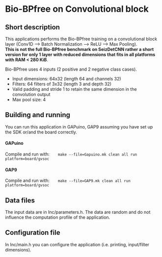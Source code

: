 # Bio-BPfree on Convolutional block

## Short description

This applications performs the Bio-BPfree training on a convolutional block layer (Conv1D --> Batch Normalization --> ReLU --> Max Pooling).
<br> __This is not the full Bio-BPfree benchmark on SeizDetCNN rather a short version for only 1 layer with reduced dimensions that fits in all platforms with RAM < 280 KiB__.

Bio-BPfree uses 4 inputs (2 positive and 2 negative class cases).

<ul>
  <li>Input dimensions: 64x32 (length 64 and channels 32)</li>
  <li>Filters: 64 filters of 3x32 (length 3 and depth 32)</li>
  <li>Valid padding and stride 1 to retain the same dimension in the convolution output</li>
  <li>Max pool size: 4</li>
</ul>


## Building and running

You can run this application in GAPuino, GAP9 assuming you have set up the SDK or/and the board correctly.

#### GAPuino

Compile and run with: &nbsp;&nbsp;&nbsp;&nbsp;&nbsp;&nbsp;```make --file=Gapuino.mk clean all run platform=board/gvsoc```

#### GAP9

Compile and run with: &nbsp;&nbsp;&nbsp;&nbsp;&nbsp;&nbsp;```make --file=GAP9.mk clean all run platform=board/gvsoc```


## Data files

The input data are in Inc/parameters.h. The data are random and do not influence the computation profile of the application.

## Configuration file

In Inc/main.h you can configure the application (i.e. printing, input/filter dimensions).
